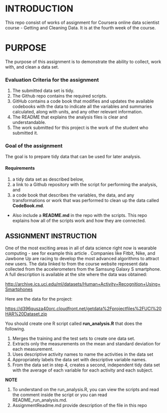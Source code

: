 # INTRODUCTION
This repo consist of works of assignment for Coursera online data scientist course - Getting and Cleaning Data. It is at the fourth week of the course.

# PURPOSE
The purpose of this assignment is to demonstrate the ability to collect, work with, and clean a data set.

### Evaluation Criteria for the assignment
1. The submitted data set is tidy.
2. The Github repo contains the required scripts.
3. GitHub contains a code book that modifies and updates the available codebooks with the data to indicate all the variables and summaries calculated, along with units, and any other relevant information.
4. The README that explains the analysis files is clear and understandable.
5. The work submitted for this project is the work of the student who submitted it.

### Goal of the assignment
The goal is to prepare tidy data that can be used for later analysis. 

#### Requirements
1) a tidy data set as described below, 
2) a link to a Github repository with the script for performing the analysis, and 
3) a code book that describes the variables, the data, and any transformations or work that was performed to clean up the data called **CodeBook.md**. 
- Also include a **README.md** in the repo with the scripts. This repo explains how all of the scripts work and how they are connected.

## ASSIGNMENT INSTRUCTION
One of the most exciting areas in all of data science right now is wearable computing - see for example this article . Companies like Fitbit, Nike, and Jawbone Up are racing to develop the most advanced algorithms to attract new users. The data linked to from the course website represent data collected from the accelerometers from the Samsung Galaxy S smartphone. A full description is available at the site where the data was obtained:

http://archive.ics.uci.edu/ml/datasets/Human+Activity+Recognition+Using+Smartphones

Here are the data for the project:

https://d396qusza40orc.cloudfront.net/getdata%2Fprojectfiles%2FUCI%20HAR%20Dataset.zip

You should create one R script called **run_analysis.R** that does the following.

1. Merges the training and the test sets to create one data set.
2. Extracts only the measurements on the mean and standard deviation for each measurement.
3. Uses descriptive activity names to name the activities in the data set
4. Appropriately labels the data set with descriptive variable names.
5. From the data set in step 4, creates a second, independent tidy data set with the average of each variable for each activity and each subject.

**NOTE**
1. To understand on the run_analysis.R, you can view the scripts and read the comment inside the script or you can read README_run_analysis.md.
2. AssignmentReadme.md provide description of the file in this repo
